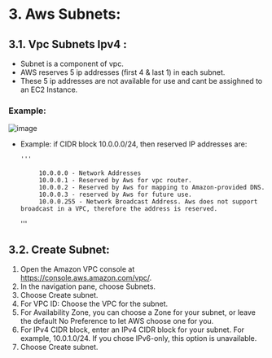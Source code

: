 # 3. Aws Subnets:

## 3.1. Vpc Subnets Ipv4 :
+ Subnet is a component of vpc.
+ AWS reserves 5 ip addresses (first 4 & last 1) in each subnet.
+ These 5 ip addresses are not available for use and cant be assighned to an EC2 Instance.

### Example: 

![image](https://user-images.githubusercontent.com/105772882/227752156-2b4d895b-12a3-4769-8529-86676f5c7d16.png)


+ Example: if CIDR block 10.0.0.0/24, then reserved IP addresses are:

      '''
      
           10.0.0.0 - Network Addresses
	       10.0.0.1 - Reserved by Aws for vpc router.
	       10.0.0.2 - Reserved by Aws for mapping to Amazon-provided DNS.
	       10.0.0.3 - reserved by Aws for future use.
	       10.0.0.255 - Network Broadcast Address. Aws does not support broadcast in a VPC, therefore the address is reserved.
	 
     '''

## 3.2. Create Subnet:

1. Open the Amazon VPC console at https://console.aws.amazon.com/vpc/.
2. In the navigation pane, choose Subnets.
3. Choose Create subnet.
4. For VPC ID: Choose the VPC for the subnet.
5. For Availability Zone, you can choose a Zone for your subnet, or leave the default No Preference to let AWS choose one for you.
6. For IPv4 CIDR block, enter an IPv4 CIDR block for your subnet. For example, 10.0.1.0/24. If you chose IPv6-only, this option is unavailable.
7. Choose Create subnet.
